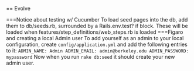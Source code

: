 == Evolve

===Notice about testing w/ Cucumber
To load seed pages into the db, add them to db/seeds.rb, surrounded by a Rails.env.test? if block. These will be loaded when features/step_definitions/web_steps.rb is loaded
===Figaro and creating a local Admin user
To add yourself as an admin to your local configuration, create `config/application.yml` and add the following entries to it:
`
ADMIN_NAME: Admin
ADMIN_EMAIL: admin@berkeley.edu
ADMIN_PASSWORD: mypassword
`
Now when you run `rake db:seed` it should create your new admin user.